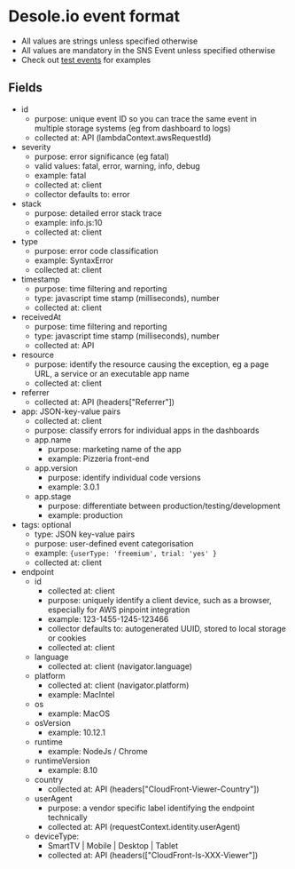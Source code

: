 # Desole.io event format

* All values are strings unless specified otherwise
* All values are mandatory in the SNS Event unless specified otherwise
* Check out [test events](/test-events) for examples

## Fields

* id
  * purpose: unique event ID so you can trace the same event in multiple storage systems (eg from dashboard to logs)
  * collected at: API (lambdaContext.awsRequestId)
* severity
  * purpose: error significance (eg fatal)
  * valid values: fatal, error, warning, info, debug
  * example: fatal
  * collected at: client
  * collector defaults to: error
* stack
  * purpose: detailed error stack trace
  * example: info.js:10
  * collected at: client
* type
  * purpose: error code classification
  * example: SyntaxError
  * collected at: client
* timestamp
  * purpose: time filtering and reporting
  * type: javascript time stamp (milliseconds), number 
  * collected at: client
* receivedAt
  * purpose: time filtering and reporting
  * type: javascript time stamp (milliseconds), number 
  * collected at: API
* resource
  * purpose: identify the resource causing the exception, eg a page URL, a service or an executable app name
  * collected at: client
* referrer
  * collected at: API (headers["Referrer"])
* app: JSON-key-value pairs
  * collected at: client
  * purpose: classify errors for individual apps in the dashboards 
  * app.name
    * purpose: marketing name of the app
    * example: Pizzeria front-end
  * app.version
    * purpose: identify individual code versions
    * example: 3.0.1
  * app.stage
    * purpose: differentiate between production/testing/development
    * example: production    
* tags: optional
  * type: JSON key-value pairs
  * purpose: user-defined event categorisation
  * example: `{userType: 'freemium', trial: 'yes' }`
  * collected at: client
* endpoint
  * id
    * collected at: client
    * purpose: uniquely identify a client device, such as a browser, especially for AWS pinpoint integration
    * example: 123-1455-1245-123466
    * collector defaults to: autogenerated UUID, stored to local storage or cookies
    * collected at: client
  * language 
    * collected at: client (navigator.language)
  * platform
    * collected at: client (navigator.platform)
    * example: MacIntel
  * os
    * example: MacOS
  * osVersion
    * example: 10.12.1
  * runtime
    * example: NodeJs / Chrome
  * runtimeVersion
    * example: 8.10
  * country
    * collected at: API (headers["CloudFront-Viewer-Country"])
  * userAgent
    * purpose: a vendor specific label identifying the endpoint technically
    * collected at: API (requestContext.identity.userAgent)
  * deviceType: 
    * SmartTV | Mobile |  Desktop | Tablet
    * collected at: API (headers(["CloudFront-Is-XXX-Viewer"])
